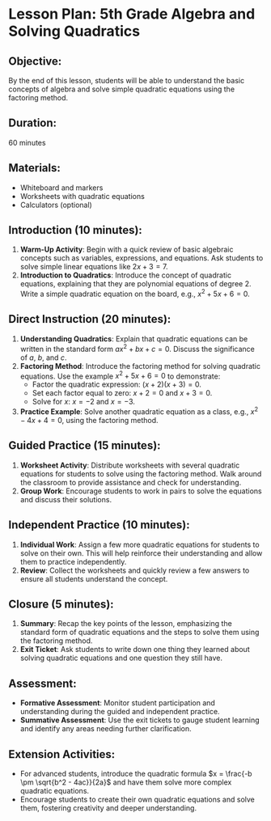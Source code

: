 # Lesson Plan: 5th Grade Algebra and Solving Quadratics

## Objective:
By the end of this lesson, students will be able to understand the basic concepts of algebra and solve simple quadratic equations using the factoring method.

## Duration:
60 minutes

## Materials:
- Whiteboard and markers
- Worksheets with quadratic equations
- Calculators (optional)

## Introduction (10 minutes):
1. **Warm-Up Activity**: Begin with a quick review of basic algebraic concepts such as variables, expressions, and equations. Ask students to solve simple linear equations like $2x + 3 = 7$.
2. **Introduction to Quadratics**: Introduce the concept of quadratic equations, explaining that they are polynomial equations of degree 2. Write a simple quadratic equation on the board, e.g., $x^2 + 5x + 6 = 0$.

## Direct Instruction (20 minutes):
1. **Understanding Quadratics**: Explain that quadratic equations can be written in the standard form $ax^2 + bx + c = 0$. Discuss the significance of $a$, $b$, and $c$.
2. **Factoring Method**: Introduce the factoring method for solving quadratic equations. Use the example $x^2 + 5x + 6 = 0$ to demonstrate:
   - Factor the quadratic expression: $(x + 2)(x + 3) = 0$.
   - Set each factor equal to zero: $x + 2 = 0$ and $x + 3 = 0$.
   - Solve for $x$: $x = -2$ and $x = -3$.
3. **Practice Example**: Solve another quadratic equation as a class, e.g., $x^2 - 4x + 4 = 0$, using the factoring method.

## Guided Practice (15 minutes):
1. **Worksheet Activity**: Distribute worksheets with several quadratic equations for students to solve using the factoring method. Walk around the classroom to provide assistance and check for understanding.
2. **Group Work**: Encourage students to work in pairs to solve the equations and discuss their solutions.

## Independent Practice (10 minutes):
1. **Individual Work**: Assign a few more quadratic equations for students to solve on their own. This will help reinforce their understanding and allow them to practice independently.
2. **Review**: Collect the worksheets and quickly review a few answers to ensure all students understand the concept.

## Closure (5 minutes):
1. **Summary**: Recap the key points of the lesson, emphasizing the standard form of quadratic equations and the steps to solve them using the factoring method.
2. **Exit Ticket**: Ask students to write down one thing they learned about solving quadratic equations and one question they still have.

## Assessment:
- **Formative Assessment**: Monitor student participation and understanding during the guided and independent practice.
- **Summative Assessment**: Use the exit tickets to gauge student learning and identify any areas needing further clarification.

## Extension Activities:
- For advanced students, introduce the quadratic formula $x = \frac{-b \pm \sqrt{b^2 - 4ac}}{2a}$ and have them solve more complex quadratic equations.
- Encourage students to create their own quadratic equations and solve them, fostering creativity and deeper understanding.

